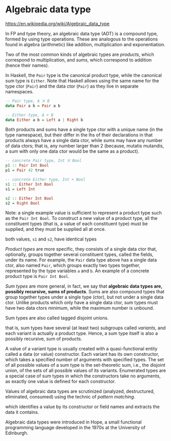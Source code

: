 # Algebraic data type

https://en.wikipedia.org/wiki/Algebraic_data_type

In FP and type theory, an algebraic data type (ADT) is a compound type, formed by using type operations. These are analogous to the operations found in algebra (arithmetic) like addition, multiplication and exponentiation.

Two of the most common kinds of algebraic types are *products*, which correspond to multiplication, and *sums*, which correspond to addition (hence their names).

In Haskell, the `Pair` type is the canonical product type, while the canonical sum type is `Either`. Note that Haskell allows using the same name for the type ctor (`Pair`) and the data ctor (`Pair`) as they live in separate namespaces.

```hs
-- Pair type, A ⨉ B
data Pair a b = Pair a b

-- Either type, A + B
data Either a b = Left a | Right b
```

Both products and sums have a single type ctor with a unique name (in the type namespace), but their differ in the lhs of their declarations in that products always have a single data ctor, while sums may have any number of data ctors; that is, any number larger than 2 (because, mutatis mutandis, a sum with only one data ctor would be the same as a product).

```hs
-- concrete Pair type, Int ⨉ Bool
p1 :: Pair Int Bool
p1 = Pair 42 true

-- concrete Either type, Int + Bool
s1 :: Either Int Bool
s1 = Left Int

s2 :: Either Int Bool
s2 = Right Bool
```

Note: a single example value is sufficient to represent a product type such as the `Pair Int Bool`. To construct a new value of a product type, all the constituent types (that is, a value of each constituent type) must be supplied, and they must be supplied all at once.


both values, `s1` and `s2`, have identical types


*Product types* are more specific, they consists of a single data ctor that, optionally, groups together several constituent types, called the fields, under its name. For example, the `Pair` data type above has a single data ctor, also named `Pair`, which groups exactly two types together, represented by the type variables `a` and `b`. An example of a concrete product type is `Pair Int Bool`.

*Sum types* are more general, in fact, we say that **algebraic data types are, possibly recursive, sums of products**. Sums are also compound types that group together types under a single type (ctor), but not under a single data ctor. Unlike products which only have a single data ctor, sum types must have two data ctors minimum, while the maximum number is unbound. 

Sum types are also called tagged disjoint unions. 

that is, sum types have several (at least two) subgroups called *variants*, and each variant is actually a product type. Hence, a sum type itself is also a possibly recursive, sum of products.

A value of a variant type is usually created with a quasi-functional entity called a data (or value) constructor.
Each variant has its own constructor, which takes a specified number of arguments with specified types. 
The set of all possible values of a sum type is the set-theoretic sum, i.e., the disjoint union, of the sets of all possible values of its variants. 
Enumerated types are a special case of sum types in which the constructors take no arguments, as exactly one value is defined for each constructor.



Values of algebraic data types are scrutinized (analyzed, destructured, eliminated, consumed) using the technic of *pattern matching*.



which identifies a value by its constructor or field names and extracts the data it contains.

Algebraic data types were introduced in Hope, a small functional programming language developed in the 1970s at the University of Edinburgh.
